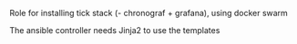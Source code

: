 Role for installing tick stack (- chronograf + grafana), using docker swarm


The ansible controller needs Jinja2 to use the templates
